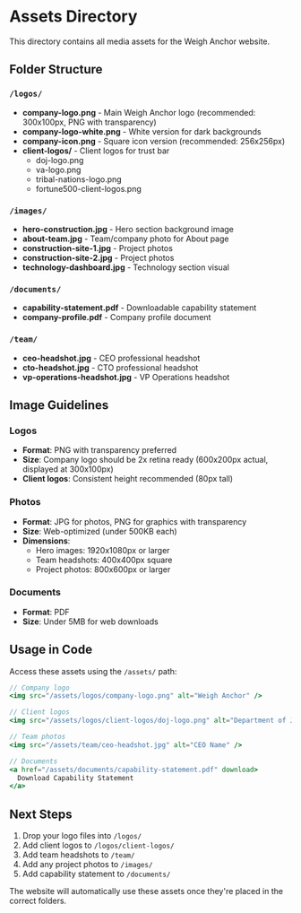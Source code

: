 # Assets Directory

This directory contains all media assets for the Weigh Anchor website.

## Folder Structure

### `/logos/`
- **company-logo.png** - Main Weigh Anchor logo (recommended: 300x100px, PNG with transparency)
- **company-logo-white.png** - White version for dark backgrounds
- **company-icon.png** - Square icon version (recommended: 256x256px)
- **client-logos/** - Client logos for trust bar
  - doj-logo.png
  - va-logo.png
  - tribal-nations-logo.png
  - fortune500-client-logos.png

### `/images/`
- **hero-construction.jpg** - Hero section background image
- **about-team.jpg** - Team/company photo for About page
- **construction-site-1.jpg** - Project photos
- **construction-site-2.jpg** - Project photos
- **technology-dashboard.jpg** - Technology section visual

### `/documents/`
- **capability-statement.pdf** - Downloadable capability statement
- **company-profile.pdf** - Company profile document

### `/team/`
- **ceo-headshot.jpg** - CEO professional headshot
- **cto-headshot.jpg** - CTO professional headshot
- **vp-operations-headshot.jpg** - VP Operations headshot

## Image Guidelines

### Logos
- **Format**: PNG with transparency preferred
- **Size**: Company logo should be 2x retina ready (600x200px actual, displayed at 300x100px)
- **Client logos**: Consistent height recommended (80px tall)

### Photos
- **Format**: JPG for photos, PNG for graphics with transparency
- **Size**: Web-optimized (under 500KB each)
- **Dimensions**: 
  - Hero images: 1920x1080px or larger
  - Team headshots: 400x400px square
  - Project photos: 800x600px or larger

### Documents
- **Format**: PDF
- **Size**: Under 5MB for web downloads

## Usage in Code

Access these assets using the `/assets/` path:

```jsx
// Company logo
<img src="/assets/logos/company-logo.png" alt="Weigh Anchor" />

// Client logos
<img src="/assets/logos/client-logos/doj-logo.png" alt="Department of Justice" />

// Team photos
<img src="/assets/team/ceo-headshot.jpg" alt="CEO Name" />

// Documents
<a href="/assets/documents/capability-statement.pdf" download>
  Download Capability Statement
</a>
```

## Next Steps

1. Drop your logo files into `/logos/`
2. Add client logos to `/logos/client-logos/`
3. Add team headshots to `/team/`
4. Add any project photos to `/images/`
5. Add capability statement to `/documents/`

The website will automatically use these assets once they're placed in the correct folders.